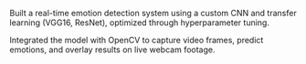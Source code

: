 Built a real-time emotion detection system using a custom CNN and transfer learning (VGG16, ResNet), optimized through hyperparameter tuning.


Integrated the model with OpenCV to capture video frames, predict emotions, and overlay results on live webcam footage.
